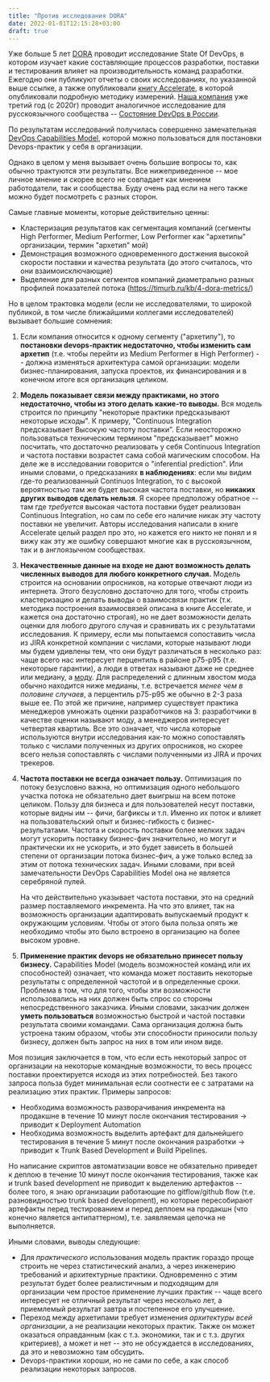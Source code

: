 ```yaml
---
title: "Против исследования DORA"
date: 2022-01-01T12:15:28+03:00
draft: true
---
```


Уже больше 5 лет [DORA](https://www.devops-research.com/research.html) проводит исследование State Of DevOps, 
в котором изучает какие составляющие процессов разработки, поставки и тестирования влияет на производительность команд разработки.
Ежегодно они публикуют отчеты о своих исследованиях, по указанной выше ссылке, а также опубликовали [книгу Accelerate](https://itrevolution.com/accelerate-book/),
в которой опубликовали подробную методику измерений. [Наша компания](https://express42.com/) уже третий год (с 2020г) проводит аналогичное
исследование для русскоязычного сообщества -- [Состояние DevOps в России](https://e42.link/State_of_DevOps2021).

По результатам исследований получилась совершенно замечательная [DevOps Capabilities Model](https://cloud.google.com/architecture/devops/capabilities),
которой можно пользоваться для постановки Devops-практик у себя в организации.

Однако в целом у меня вызывает очень большие вопросы то, как обычно трактуются эти результаты.
Все нижеприведенное -- мое личное мнение и скорее всего не совпадает как мнением работодатели, так и сообщества.
Буду очень рад если на него также можно будет посмотреть с разных сторон.

Самые главные моменты, которые действительно ценны:
- Кластеризация результатов как сегментация компаний (сегменты High Performer, Medium Performer, Low Performer как "архетипы" организации, термин "архетип" мой)
- Демонстрация возможного одновременного достжения высокой скорости поставки и качества результата (до этого считалось, что они взаимоисключающие)
- Выделение для разных сегментов компаний диаметрально разных профилей показателей потока (https://timurb.ru/kb/4-dora-metrics/)

Но в целом трактовка модели (если не исследователями, то широкой публикой, в том числе ближайшими коллегами исследователей) вызывает большие сомнения:

1. Если компания относится к одному сегменту ("архетипу"), то **постановки devops-практик недостаточно, чтобы изменить сам архетип** (т.е. чтобы перейти из Medium Performer в High Performer) -- должна изменяться архитектура самой организации: модели бизнес-планирования, запуска проектов, их финансирования и в конечном итоге вся организация целиком.

2. **Модель показывает связи между практиками, но этого недостаточно, чтобы из этого делать какие-то выводы.** Вся модель строится по принципу "некоторые практики предсказывают некоторые исходы". К примеру, "Continuous Integration предсказывает Высокую частоту поставки".
Если неосторожно пользоваться техническим термином "предсказывает" можно посчитать, что достаточно реализовать у себя Continuous Integration и частота поставки
возрастет сама собой магическим способом. На деле же в исследовании говорится о "inferential prediction". Или иными словами, о предсказаниях **в наблюдениях**:
если мы видим где-то реализованный Continuos Integration, то с высокой вероятностью там же будет высокая частота поставки, но **никаких других выводов сделать нельзя**. Я скорее предположу обратное -- там где *требуется* высокая частота поставки будет реализован Continuous Integration, но сам по себе его наличие никак эту частоту поставки не увеличит.
Авторы исследования написали в книге Accelerate целый раздел про это, но кажется его никто не понял и я вижу как эту же ошибку совершают многие как в русскоязычном, так и в англоязычном сообществах.

3. **Некачественные данные на входе не дают возможность делать численных выводов для любого конкретного случая.** Модель строится на основании опросников, на которые отвечают люди из интернета. Этого безусловно достаточно для того, чтобы строить кластеризацию и делать выводы о взаимосвязи практик (т.к. методика построения взаимосвязей описана в книге Accelerate, и кажется она достаточно строгая), но не дает возможности делать оценки для любого другого случая и сравнивать их с результатами исследования. К примеру, если мы попытаемся сопоставить числа из JIRA конкретной компании с числами, которые называют люди мы будем удивлены тем, что они будут различаться в несколько раз: чаще всего нас интересует перцентиль в районе p75-p95 (т.е. некоторые гарантии), а люди в ответах называют даже не среднее или медиану, а [моду](https://ru.wikipedia.org/wiki/%D0%9C%D0%BE%D0%B4%D0%B0_(%D1%81%D1%82%D0%B0%D1%82%D0%B8%D1%81%D1%82%D0%B8%D0%BA%D0%B0)). Для распределений с длинным хвостом мода обычно находится ниже медианы, т.е. встречается *менее чем в половине случаев*, а перцентиль p75-p95 же обычно в 2-3 раза выше ее. По этой же причине, например существует практика менеджеров умножать оценки разработчиков на 3: разработчики в качестве оценки называют моду, а менеджеров интересует четвертая квартиль.
Все это означает, что числа которые используются внутри исследования как-то можно сопоставлять только с числами полученных из других опросников, но скорее всего нельзя сопоставлять с числами полученными из JIRA и прочих трекеров.

4. **Частота поставки не всегда означает пользу.** Оптимизация по потоку безусловно важна, но оптимизация одного небольшого участка потока не обязательно дает выигрыш на всем потоке целиком. Пользу для бизнеса и для пользователей несут поставки, которые видны им -- фичи, багфиксы и т.п. Именно их поток и влияет на пользовательский опыт и бизнес-гибкость с бизнес-результатами. Частота и скорость поставки более мелких задач могут ускорить поставку бизнес-фич значительно, но могут и практически их не ускорить, и это будет зависеть в большей степени от организации потока бизнес-фич, а уже только вслед за этим от потока технических задач. Иными словами, при всей замечательности DevOps Capabilities Model она не является серебряной пулей.

    На что действительно указывает частота поставки, это на средний размер поставляемого инкремента. На что это влияет, так на возможность организации адаптировать выпускаемый продукт к окружающим условиям. Чтобы от этого была польза опять же необходимо чтобы это было встроено в организацию на более высоком уровне.

5. **Применение практик devops не обязательно принесет пользу бизнесу.** Capabilities Model (модель возможностей команд или их способностей) означает, что команда может поставить некоторыe результаты с определенной частотой и в определенные сроки. Проблема в том, что для того, чтобы эти возможности использовались на них должен быть спрос со стороны непосредственного заказчика. Иными словами, заказчик должен **уметь пользоваться** возможностью быстрой и частой поставки результата своими командами. Сама организация должна быть устроена таким образом, чтобы эти способности приносили пользу бизнесу, должен быть запрос на них в том или ином виде.

Моя позиция заключается в том, что если есть некоторый запрос от организации на некоторые командные возможности, то весь процесс поставки проектируется исходя из этих потребностей. Без такого запроса польза будет минимальная если соотнести ее с затратами на реализацию этих практик.
Примеры запросов:
- Необходима возможность разворачивания инкремента на продакшне в течение 10 минут после окончания тестирования -> приводит к Deployment Automation
- Необходима возможность выделить артефакт для дальнейшего тестирования в течение 5 минут после окончания разработки -> приводит к Trunk Based Development и Build Pipelines.

Но написание скриптов автоматизации вовсе не обязательно приведет к деплою в течение 10 минут после окончания тестирования, также как и trunk based development не приводит к выделению артефактов -- более того, я знаю организации работающие по gitflow/github flow (т.е. разновидностью trunk based development), но которые пересобирают артефакты перед тестированием и перед деплоем на продакшн (что конечно является антипаттерном), т.е. заявляемая цепочка не выполняется.

Иными словами, выводы следующие:
- Для *практического* использования модель практик гораздо проще строить не через статистический анализ, а через инженерию требований и архитектурные практики. Одновременно с этим результат будет более реалистичным и подходящим для организации чем простое применение лучших практик -- чаще всего интересует не отличный результат через несколько лет, а приемлемый результат завтра и постепенное его улучшение.
- Переход между архетипами требует изменения *архитектуры всей организации*, а не реализации некоторых практик. Также он может оказаться оправданным (как с т.з. экономики, так и с т.з. других критериев), а может и нет -- это не обсуждается в исследованиях, да это и невозможно там обсудить.
- Devops-практики хороши, но не сами по себе, а как способ реализации некоторых запросов.
